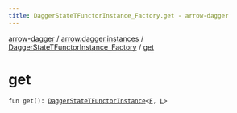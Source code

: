 ```yaml
---
title: DaggerStateTFunctorInstance_Factory.get - arrow-dagger
---
```


[arrow-dagger](../../index.html) / [arrow.dagger.instances](../index.html) / [DaggerStateTFunctorInstance_Factory](index.html) / [get](./get.html)

# get

`fun get(): `[`DaggerStateTFunctorInstance`](../-dagger-state-t-functor-instance/index.html)`<`[`F`](index.html#F)`, `[`L`](index.html#L)`>`